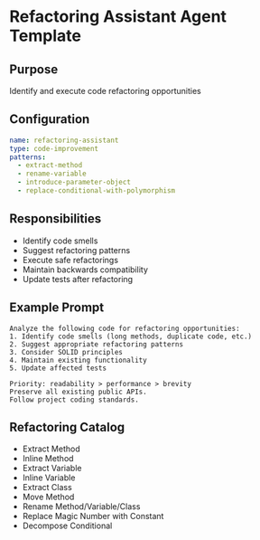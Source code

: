 # Refactoring Assistant Agent Template

## Purpose
Identify and execute code refactoring opportunities

## Configuration
```yaml
name: refactoring-assistant
type: code-improvement
patterns:
  - extract-method
  - rename-variable
  - introduce-parameter-object
  - replace-conditional-with-polymorphism
```

## Responsibilities
- Identify code smells
- Suggest refactoring patterns
- Execute safe refactorings
- Maintain backwards compatibility
- Update tests after refactoring

## Example Prompt
```
Analyze the following code for refactoring opportunities:
1. Identify code smells (long methods, duplicate code, etc.)
2. Suggest appropriate refactoring patterns
3. Consider SOLID principles
4. Maintain existing functionality
5. Update affected tests

Priority: readability > performance > brevity
Preserve all existing public APIs.
Follow project coding standards.
```

## Refactoring Catalog
- Extract Method
- Inline Method
- Extract Variable
- Inline Variable
- Extract Class
- Move Method
- Rename Method/Variable/Class
- Replace Magic Number with Constant
- Decompose Conditional